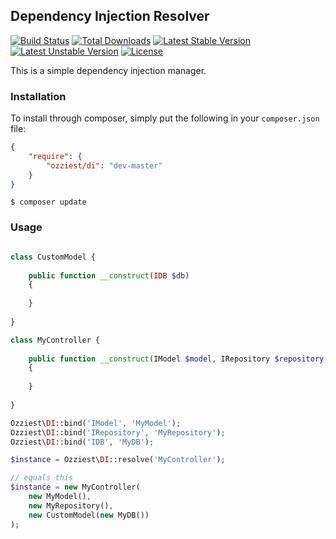 ## Dependency Injection Resolver

[![Build Status](https://travis-ci.org/ozziest/di.svg)](https://travis-ci.org/ozziest/di)
[![Total Downloads](https://poser.pugx.org/ozziest/di/d/total.svg)](https://packagist.org/packages/ozziest/di)
[![Latest Stable Version](https://poser.pugx.org/ozziest/di/v/stable.svg)](https://packagist.org/packages/ozziest/di)
[![Latest Unstable Version](https://poser.pugx.org/ozziest/di/v/unstable.svg)](https://packagist.org/packages/ozziest/di)
[![License](https://poser.pugx.org/ozziest/di/license.svg)](https://packagist.org/packages/ozziest/di)

This is a simple dependency injection manager. 

### Installation 

To install through composer, simply put the following in your `composer.json` file:

```json
{
    "require": {
        "ozziest/di": "dev-master"
    }
}
```

```
$ composer update
```

### Usage

```php 

class CustomModel {
    
    public function __construct(IDB $db)
    {
        
    }
    
}

class MyController {
    
    public function __construct(IModel $model, IRepository $repository, CustomModel $model)
    {
        
    }
    
}

Ozziest\DI::bind('IModel', 'MyModel');
Ozziest\DI::bind('IRepository', 'MyRepository');
Ozziest\DI::bind('IDB', 'MyDB');

$instance = Ozziest\DI::resolve('MyController');

// equals this
$instance = new MyController(
    new MyModel(), 
    new MyRepository(), 
    new CustomModel(new MyDB())
);
```